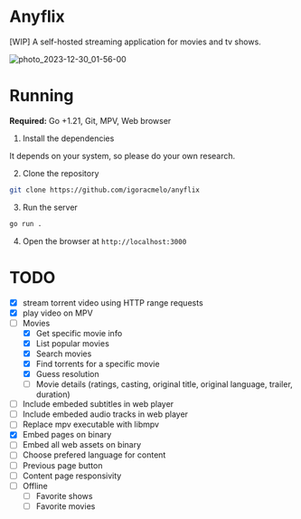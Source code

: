 # Anyflix

[WIP] A self-hosted streaming application for movies and tv shows.

![photo_2023-12-30_01-56-00](https://github.com/igoracmelo/anyflix/assets/85039990/61953c96-3c8a-4510-aa80-82ae4625dcd1)

# Running

**Required:** Go +1.21, Git, MPV, Web browser

1. Install the dependencies

It depends on your system, so please do your own research.

2. Clone the repository

```sh
git clone https://github.com/igoracmelo/anyflix
```

3. Run the server

```sh
go run .
```

4. Open the browser at `http://localhost:3000`

# TODO
- [X] stream torrent video using HTTP range requests
- [X] play video on MPV
- [ ] Movies
    - [X] Get specific movie info
    - [X] List popular movies
    - [X] Search movies
    - [X] Find torrents for a specific movie
    - [X] Guess resolution
    - [ ] Movie details (ratings, casting, original title, original language, trailer, duration)
- [ ] Include embeded subtitles in web player
- [ ] Include embeded audio tracks in web player
- [ ] Replace mpv executable with libmpv
- [X] Embed pages on binary
- [ ] Embed all web assets on binary
- [ ] Choose prefered language for content
- [ ] Previous page button
- [ ] Content page responsivity
- [ ] Offline
    - [ ] Favorite shows
    - [ ] Favorite movies
